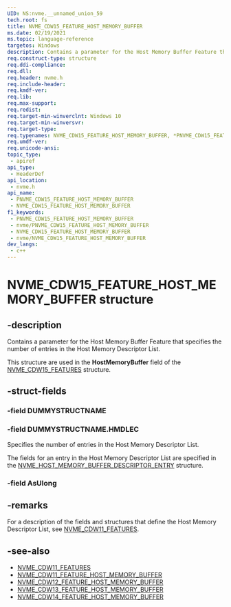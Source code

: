 ```yaml
---
UID: NS:nvme.__unnamed_union_59
tech.root: fs 
title: NVME_CDW15_FEATURE_HOST_MEMORY_BUFFER
ms.date: 02/19/2021 
ms.topic: language-reference
targetos: Windows
description: Contains a parameter for the Host Memory Buffer Feature that specifies the number of entries in the Host Memory Descriptor List.
req.construct-type: structure
req.ddi-compliance: 
req.dll: 
req.header: nvme.h
req.include-header: 
req.kmdf-ver: 
req.lib: 
req.max-support: 
req.redist: 
req.target-min-winverclnt: Windows 10 
req.target-min-winversvr: 
req.target-type: 
req.typenames: NVME_CDW15_FEATURE_HOST_MEMORY_BUFFER, *PNVME_CDW15_FEATURE_HOST_MEMORY_BUFFER
req.umdf-ver: 
req.unicode-ansi: 
topic_type:
 - apiref
api_type:
 - HeaderDef
api_location:
 - nvme.h
api_name:
 - PNVME_CDW15_FEATURE_HOST_MEMORY_BUFFER
 - NVME_CDW15_FEATURE_HOST_MEMORY_BUFFER
f1_keywords:
 - PNVME_CDW15_FEATURE_HOST_MEMORY_BUFFER
 - nvme/PNVME_CDW15_FEATURE_HOST_MEMORY_BUFFER
 - NVME_CDW15_FEATURE_HOST_MEMORY_BUFFER
 - nvme/NVME_CDW15_FEATURE_HOST_MEMORY_BUFFER
dev_langs:
 - c++
---
```


# NVME_CDW15_FEATURE_HOST_MEMORY_BUFFER structure

## -description

Contains a parameter for the Host Memory Buffer Feature that specifies the number of entries in the Host Memory Descriptor List.

This structure are used in the **HostMemoryBuffer** field of the [NVME_CDW15_FEATURES](ns-nvme-nvme_cdw15_features.md) structure.

## -struct-fields

### -field DUMMYSTRUCTNAME

### -field DUMMYSTRUCTNAME.HMDLEC

Specifies the number of entries in the Host Memory Descriptor List.

The fields for an entry in the Host Memory Descriptor List are specified in the [NVME_HOST_MEMORY_BUFFER_DESCRIPTOR_ENTRY](ns-nvme-nvme_host_memory_buffer_descriptor_entry.md) structure.

### -field AsUlong

## -remarks

For a description of the fields and structures that define the Host Memory Descriptor List, see [NVME_CDW11_FEATURES](ns-nvme-nvme_cdw11_features.md#host-memory-buffer).

## -see-also

- [NVME_CDW11_FEATURES](ns-nvme-nvme_cdw11_features.md)
- [NVME_CDW11_FEATURE_HOST_MEMORY_BUFFER](ns-nvme-nvme_cdw11_feature_host_memory_buffer.md)
- [NVME_CDW12_FEATURE_HOST_MEMORY_BUFFER](ns-nvme-nvme_cdw12_feature_host_memory_buffer.md)
- [NVME_CDW13_FEATURE_HOST_MEMORY_BUFFER](ns-nvme-nvme_cdw13_feature_host_memory_buffer.md)
- [NVME_CDW14_FEATURE_HOST_MEMORY_BUFFER](ns-nvme-nvme_cdw14_feature_host_memory_buffer.md)
